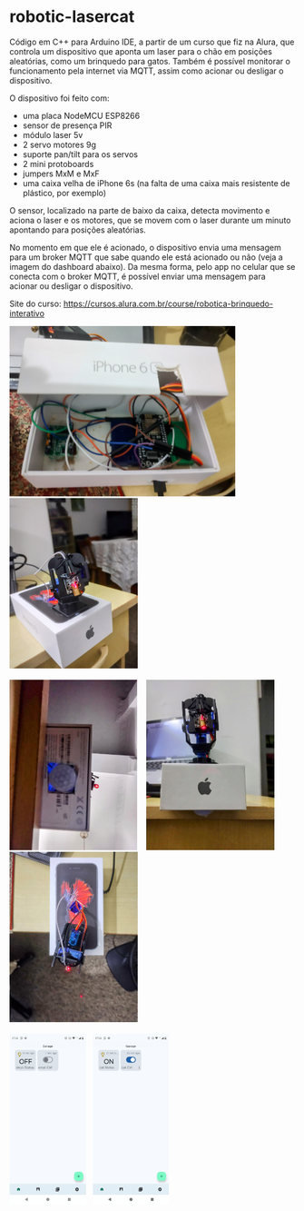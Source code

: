 # robotic-lasercat
Código em C++ para Arduino IDE, a partir de um curso que fiz na Alura, que controla um dispositivo que aponta um laser para o chão em posições aleatórias, como um brinquedo para gatos. Também é possível monitorar o funcionamento pela internet via MQTT, assim como acionar ou desligar o dispositivo.

O dispositivo foi feito com:
- uma placa NodeMCU ESP8266
- sensor de presença PIR
- módulo laser 5v
- 2 servo motores 9g
- suporte pan/tilt para os servos
- 2 mini protoboards
- jumpers MxM e MxF
- uma caixa velha de iPhone 6s (na falta de uma caixa mais resistente de plástico, por exemplo)

O sensor, localizado na parte de baixo da caixa, detecta movimento e aciona o laser e os motores, que se movem com o laser durante um minuto apontando para posições aleatórias.

No momento em que ele é acionado, o dispositivo envia uma mensagem para um broker MQTT que sabe quando ele está acionado ou não (veja a imagem do dashboard abaixo). Da mesma forma, pelo app no celular que se conecta com o broker MQTT, é possível enviar uma mensagem para acionar ou desligar o dispositivo.

Site do curso: https://cursos.alura.com.br/course/robotica-brinquedo-interativo


<img src="https://raw.githubusercontent.com/marciocoelho31/robotic-lasercat/main/lasercat1.jpg" height="300">&nbsp;&nbsp;&nbsp;<img src="https://raw.githubusercontent.com/marciocoelho31/robotic-lasercat/main/lasercat2.jpg" height="300"><br><br><img src="https://raw.githubusercontent.com/marciocoelho31/robotic-lasercat/main/lasercat3.jpg" height="300">&nbsp;&nbsp;&nbsp;
<img src="https://raw.githubusercontent.com/marciocoelho31/robotic-lasercat/main/lasercat4.jpg" height="300">&nbsp;&nbsp;&nbsp;<img src="https://raw.githubusercontent.com/marciocoelho31/robotic-lasercat/main/lasercat5.jpg" height="300"><br><br><img src="https://raw.githubusercontent.com/marciocoelho31/robotic-lasercat/main/mqttdash1.png" height="300">&nbsp;&nbsp;&nbsp;<img src="https://raw.githubusercontent.com/marciocoelho31/robotic-lasercat/main/mqttdash2.png" height="300">


